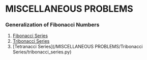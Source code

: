 # MISCELLANEOUS PROBLEMS

### Generalization of Fibonacci Numbers
1. [Fibonacci Series]()
2. [Tribonacci Series]()
3. [Tetranacci Series](/MISCELLANEOUS PROBLEMS/Tribonacci Series/tribonacci_series.py)
